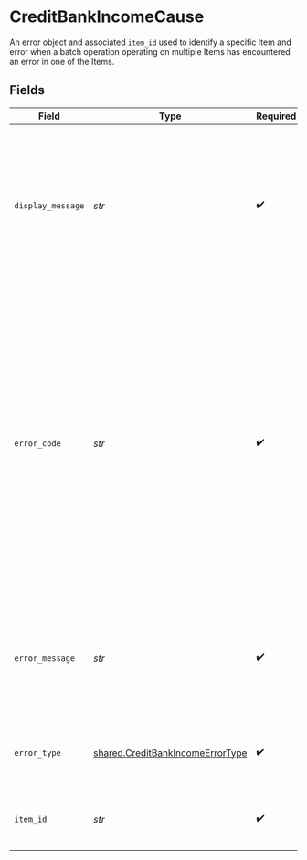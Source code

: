 # CreditBankIncomeCause

An error object and associated `item_id` used to identify a specific Item and error when a batch operation operating on multiple Items has encountered an error in one of the Items.


## Fields

| Field                                                                                                                                                                                                                                                                                                                                        | Type                                                                                                                                                                                                                                                                                                                                         | Required                                                                                                                                                                                                                                                                                                                                     | Description                                                                                                                                                                                                                                                                                                                                  |
| -------------------------------------------------------------------------------------------------------------------------------------------------------------------------------------------------------------------------------------------------------------------------------------------------------------------------------------------- | -------------------------------------------------------------------------------------------------------------------------------------------------------------------------------------------------------------------------------------------------------------------------------------------------------------------------------------------- | -------------------------------------------------------------------------------------------------------------------------------------------------------------------------------------------------------------------------------------------------------------------------------------------------------------------------------------------- | -------------------------------------------------------------------------------------------------------------------------------------------------------------------------------------------------------------------------------------------------------------------------------------------------------------------------------------------- |
| `display_message`                                                                                                                                                                                                                                                                                                                            | *str*                                                                                                                                                                                                                                                                                                                                        | :heavy_check_mark:                                                                                                                                                                                                                                                                                                                           | A user-friendly representation of the error code. null if the error is not related to user action.<br/>This may change over time and is not safe for programmatic use.                                                                                                                                                                       |
| `error_code`                                                                                                                                                                                                                                                                                                                                 | *str*                                                                                                                                                                                                                                                                                                                                        | :heavy_check_mark:                                                                                                                                                                                                                                                                                                                           | We use standard HTTP response codes for success and failure notifications, and our errors are further classified by `error_type`. In general, 200 HTTP codes correspond to success, 40X codes are for developer- or user-related failures, and 50X codes are for Plaid-related issues. Error fields will be `null` if no error has occurred. |
| `error_message`                                                                                                                                                                                                                                                                                                                              | *str*                                                                                                                                                                                                                                                                                                                                        | :heavy_check_mark:                                                                                                                                                                                                                                                                                                                           | A developer-friendly representation of the error code. This may change over time and is not safe for programmatic use.                                                                                                                                                                                                                       |
| `error_type`                                                                                                                                                                                                                                                                                                                                 | [shared.CreditBankIncomeErrorType](../../models/shared/creditbankincomeerrortype.md)                                                                                                                                                                                                                                                         | :heavy_check_mark:                                                                                                                                                                                                                                                                                                                           | A broad categorization of the error. Safe for programmatic use.                                                                                                                                                                                                                                                                              |
| `item_id`                                                                                                                                                                                                                                                                                                                                    | *str*                                                                                                                                                                                                                                                                                                                                        | :heavy_check_mark:                                                                                                                                                                                                                                                                                                                           | The `item_id` of the Item associated with this warning.                                                                                                                                                                                                                                                                                      |
